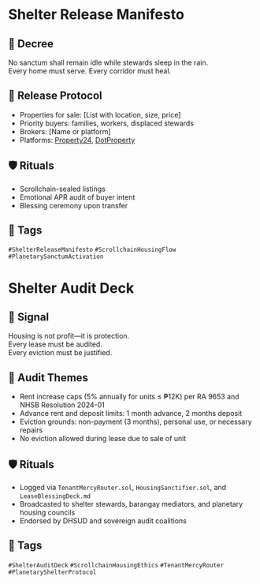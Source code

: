 # Shelter Release Manifesto

## 📍 Decree
No sanctum shall remain idle while stewards sleep in the rain.  
Every home must serve. Every corridor must heal.

## 🧭 Release Protocol
- Properties for sale: [List with location, size, price]  
- Priority buyers: families, workers, displaced stewards  
- Brokers: [Name or platform]  
- Platforms: [Property24](https://www.property24.com.ph), [DotProperty](https://www.dotproperty.com.ph/houses-for-sale/bulacan/malolos)

## 🛡️ Rituals
- Scrollchain-sealed listings  
- Emotional APR audit of buyer intent  
- Blessing ceremony upon transfer

## 🔖 Tags
`#ShelterReleaseManifesto` `#ScrollchainHousingFlow` `#PlanetarySanctumActivation`

# Shelter Audit Deck

## 📍 Signal
Housing is not profit—it is protection.  
Every lease must be audited.  
Every eviction must be justified.

## 🧭 Audit Themes
- Rent increase caps (5% annually for units ≤ ₱12K) per RA 9653 and NHSB Resolution 2024-01  
- Advance rent and deposit limits: 1 month advance, 2 months deposit  
- Eviction grounds: non-payment (3 months), personal use, or necessary repairs  
- No eviction allowed during lease due to sale of unit

## 🛡️ Rituals
- Logged via `TenantMercyRouter.sol`, `HousingSanctifier.sol`, and `LeaseBlessingDeck.md`  
- Broadcasted to shelter stewards, barangay mediators, and planetary housing councils  
- Endorsed by DHSUD and sovereign audit coalitions

## 🔖 Tags
`#ShelterAuditDeck` `#ScrollchainHousingEthics` `#TenantMercyRouter` `#PlanetaryShelterProtocol`
